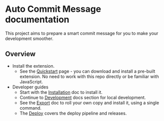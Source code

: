# Auto Commit Message documentation

This project aims to prepare a smart commit message for you to make your development smoother.


## Overview

- Install the extension.
    - See the [Quickstart](quickstart.md) page - you can download and install a pre-built extension. No need to work with this repo directly or be familiar with JavaScript.
- Developer guides
    - Start with the [Installation](installation.md) doc to install it.
    - Continue to [Development](development/) docs section for local development.
    - See the [Export](export.md) doc to roll your own copy and install it, using a single command.
    - The [Deploy](deploy.md) covers the deploy pipeline and releases.

<!--

The docs are split into two features:

- [Extension](extension.md)
- [Terminal hook](terminal-hook.md)

Part ideas:

- A shell script in a repo
- References a concatenated JS script from this repo (just the text handling and not the full extension), which is in a bin directory.

-->
